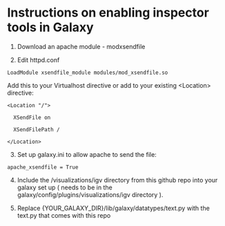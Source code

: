 # Instructions on enabling inspector tools in Galaxy

1. Download an apache module - modxsendfile 

2. Edit httpd.conf 

```
LoadModule xsendfile_module modules/mod_xsendfile.so
```

Add this to your Virtualhost directive or add to your existing \<Location\> directive:

```
<Location "/">

  XSendFile on

  XSendFilePath /

</Location>
```

3. Set up galaxy.ini to allow apache to send the file:

```
apache_xsendfile = True
```

4. Include the /visualizations/igv directory from this github repo into your galaxy set up ( needs to be in the galaxy/config/plugins/visualizations/igv directory ).

5. Replace {YOUR_GALAXY_DIR}/lib/galaxy/datatypes/text.py with the text.py that comes with this repo 

